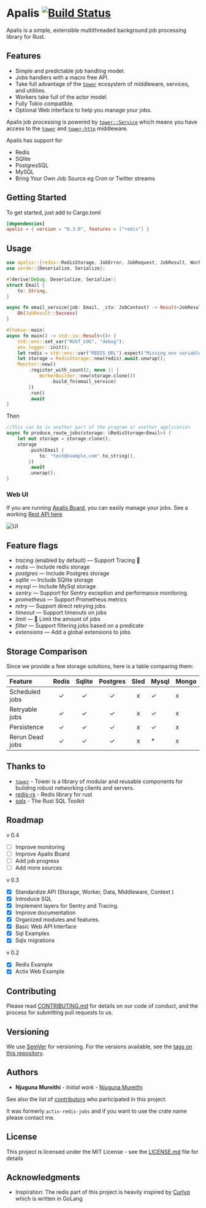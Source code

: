 # Apalis [![Build Status](https://travis-ci.org/geofmureithi/apalis.svg?branch=master)](https://travis-ci.org/geofmureithi/apalis)

Apalis is a simple, extensible multithreaded background job processing library for Rust.

## Features

- Simple and predictable job handling model.
- Jobs handlers with a macro free API.
- Take full advantage of the [`tower`] ecosystem of
  middleware, services, and utilities.
- Workers take full of the actor model.
- Fully Tokio compatible.
- Optional Web interface to help you manage your jobs.

Apalis job processing is powered by [`tower::Service`] which means you have access to the [`tower`] and [`tower-http`] middleware.

Apalis has support for

- Redis
- SQlite
- PostgresSQL
- MySQL
- Bring Your Own Job Source eg Cron or Twitter streams

## Getting Started

To get started, just add to Cargo.toml

```toml
[dependencies]
apalis = { version = "0.3.0", features = ["redis"] }
```

## Usage

```rust
use apalis::{redis::RedisStorage, JobError, JobRequest, JobResult, WorkerBuilder, Storage, Monitor, JobContext};
use serde::{Deserialize, Serialize};

#[derive(Debug, Deserialize, Serialize)]
struct Email {
    to: String,
}

async fn email_service(job: Email, _ctx: JobContext) -> Result<JobResult, JobError> {
    Ok(JobResult::Success)
}

#[tokio::main]
async fn main() -> std::io::Result<()> {
    std::env::set_var("RUST_LOG", "debug");
    env_logger::init();
    let redis = std::env::var("REDIS_URL").expect("Missing env variable REDIS_URL");
    let storage = RedisStorage::new(redis).await.unwrap();
    Monitor::new()
        .register_with_count(2, move || {
            WorkerBuilder::new(storage.clone())
                .build_fn(email_service)
        })
        .run()
        .await
}

```

Then

```rust
//This can be in another part of the program or another application
async fn produce_route_jobs(storage: &RedisStorage<Email>) {
    let mut storage = storage.clone();
    storage
        .push(Email {
            to: "test@example.com".to_string(),
        })
        .await
        .unwrap();
}

```

### Web UI

If you are running [Apalis Board](https://github.com/geofmureithi/apalis-board), you can easily manage your jobs. See a working [Rest API here](https://github.com/geofmureithi/apalis/tree/master/examples/rest-api)

![UI](https://github.com/geofmureithi/apalis-board/raw/master/screenshots/workers.png)

## Feature flags

- _tracing_ (enabled by default) — Support Tracing 👀
- _redis_ — Include redis storage
- _postgres_ — Include Postgres storage
- _sqlite_ — Include SQlite storage
- _mysql_ — Include MySql storage
- _sentry_ — Support for Sentry exception and performance monitoring
- _prometheus_ — Support Prometheus metrics
- _retry_ — Support direct retrying jobs
- _timeout_ — Support timeouts on jobs
- _limit_ — 💪 Limit the amount of jobs
- _filter_ — Support filtering jobs based on a predicate
- _extensions_ — Add a global extensions to jobs

## Storage Comparison

Since we provide a few storage solutions, here is a table comparing them:

| Feature         | Redis | Sqlite | Postgres | Sled | Mysql | Mongo |
| :-------------- | :---: | :----: | :------: | :--: | ----- | ----- |
| Scheduled jobs  |   ✓   |   ✓    |    ✓     |  x   | ✓     | x     |
| Retryable jobs  |   ✓   |   ✓    |    ✓     |  x   | ✓     | x     |
| Persistence     |   ✓   |   ✓    |    ✓     |  x   | ✓     | x     |
| Rerun Dead jobs |   ✓   |   ✓    |    ✓     |  x   | \*    | x     |

## Thanks to

- [`tower`] - Tower is a library of modular and reusable components for building robust networking clients and servers.
- [redis-rs](https://github.com/mitsuhiko/redis-rs) - Redis library for rust
- [sqlx](https://github.com/launchbadge/sqlx) - The Rust SQL Toolkit

## Roadmap

v 0.4

- [ ] Improve monitoring
- [ ] Improve Apalis Board
- [ ] Add job progress
- [ ] Add more sources

v 0.3

- [x] Standardize API (Storage, Worker, Data, Middleware, Context )
- [x] Introduce SQL
- [x] Implement layers for Sentry and Tracing.
- [x] Improve documentation
- [x] Organized modules and features.
- [x] Basic Web API Interface
- [x] Sql Examples
- [x] Sqlx migrations

v 0.2

- [x] Redis Example
- [x] Actix Web Example

## Contributing

Please read [CONTRIBUTING.md](CONTRIBUTING.md) for details on our code of conduct, and the process for submitting pull requests to us.

## Versioning

We use [SemVer](http://semver.org/) for versioning. For the versions available, see the [tags on this repository](https://github.com/geofmureithi/apalis/tags).

## Authors

- **Njuguna Mureithi** - _Initial work_ - [Njuguna Mureithi](https://github.com/geofmureithi)

See also the list of [contributors](https://github.com/geofmureithi/apalis/contributors) who participated in this project.

It was formerly `actix-redis-jobs` and if you want to use the crate name please contact me.

## License

This project is licensed under the MIT License - see the [LICENSE.md](LICENSE.md) file for details

## Acknowledgments

- Inspiration: The redis part of this project is heavily inspired by [Curlyq](https://github.com/mcmathja/curlyq) which is written in GoLang

[`tower::service`]: https://docs.rs/tower/latest/tower/trait.Service.html
[`tower`]: https://crates.io/crates/tower
[`actix`]: https://crates.io/crates/actix
[`tower-http`]: https://crates.io/crates/tower-http
[`actor`]: https://docs.rs/actix/0.13.0/actix/trait.Actor.html
